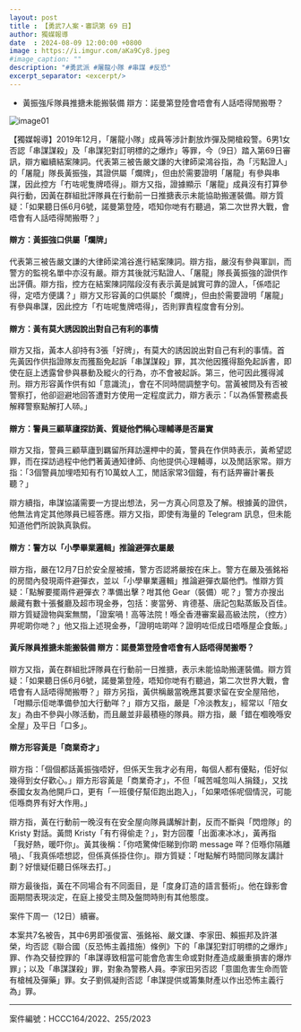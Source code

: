 ```yaml
---
layout: post
title : 【勇武7人案・審訊第 69 日】
author: 獨媒報導
date  : 2024-08-09 12:00:00 +0800
image : https://i.imgur.com/aKa9Cy8.jpeg
#image_caption: ""
description: "#勇武派 #屠龍小隊 #串謀 #反恐"
excerpt_separator: <excerpt/>
---
```


- 黃振強斥隊員推搪未能搬裝備 辯方：諾曼第登陸會唔會有人話唔得閒搬嘢？

<excerpt/>

![image01](https://i.imgur.com/SoCUnan.png)

【獨媒報導】2019年12月，「屠龍小隊」成員等涉計劃放炸彈及開槍殺警。6男1女否認「串謀謀殺」及「串謀犯對訂明標的之爆炸」等罪，今（9日）踏入第69日審訊，辯方繼續結案陳詞。代表第三被告嚴文謙的大律師梁鴻谷指，為「污點證人」的「屠龍」隊長黃振強，其證供屬「爛牌」，但由於需要證明「屠龍」有參與串謀，因此控方「冇咗呢隻牌唔得」。辯方又指，證據顯示「屠龍」成員沒有打算參與行動，因黃在群組批評隊員在行動前一日推搪表示未能協助搬運裝備。辯方質疑：「如果聽日係6月6號，諾曼第登陸，唔知你哋有冇聽過，第二次世界大戰，會唔會有人話唔得閒搬嘢？」

#### 辯方：黃振強口供屬「爛牌」

代表第三被告嚴文謙的大律師梁鴻谷進行結案陳詞。辯方指，嚴沒有參與軍訓，而警方的監視名單中亦沒有嚴。辯方其後就污點證人、「屠龍」隊長黃振強的證供作出評價。辯方指，控方在結案陳詞階段沒有表示黃是誠實可靠的證人，「係唔記得，定唔方便講？」辯方又形容黃的口供屬於「爛牌」，但由於需要證明「屠龍」有參與串謀，因此控方「冇咗呢隻牌唔得」，否則罪責程度會有分別。

#### 辯方：黃有莫大誘因說出對自己有利的事情

辯方又指，黃本人卻持有3張「好牌」，有莫大的誘因說出對自己有利的事情。首先黃因作供指證隊友而獲豁免起訴「串謀謀殺」罪，其次他因獲得豁免起訴書，即使在庭上透露曾參與暴動及縱火的行為，亦不會被起訴。第三，他可因此獲得減刑。辯方形容黃作供有如「意識流」，會在不同時間調整字句。當黃被問及有否被警察打，他卻迴避地回答遭對方使用一定程度武力，辯方表示：「以為係警務處長解釋警察點解打人𠻹。」

#### 辯方：警員三顧草廬探訪黃、質疑他們稱心理輔導是否屬實

辯方又指，警員三顧草廬到羈留所拜訪還柙中的黃，警員在作供時表示，黃希望認罪，而在探訪過程中他們著黃通知律師、向他提供心理輔導，以及閒話家常。辯方指：「3個警員加埋唔知有冇10萬蚊人工，閒話家常3個鐘，有冇話畀審計署長聽？」

辯方續指，串謀協議需要一方提出想法，另一方真心同意及了解。根據黃的證供，他無法肯定其他隊員已經答應。辯方又指，即使有海量的 Telegram 訊息，但未能知道他們所說孰真孰假。

#### 辯方：警方以「小學畢業邏輯」推論避彈衣屬嚴

辯方指，嚴在12月7日於安全屋被捕，警方否認將嚴按在床上。警方在嚴及張銘裕的房間內發現兩件避彈衣，並以「小學畢業邏輯」推論避彈衣屬他們。惟辯方質疑：「點解要擺兩件避彈衣？準備出擊？咁其他 Gear（裝備）呢？」警方亦搜出嚴藏有數十張餐廳及超市現金券，包括：麥當勞、肯德基、唐記包點蒸飯及百佳。辯方質疑證物與案無關，「證案喎！高等法院！喺全香港審案最高級法院，（控方）畀呢啲你哋？」他又指上述現金券，「證明咗啲咩？證明咗佢成日唔喺屋企食飯。」

#### 黃斥隊員推搪未能搬裝備 辯方：諾曼第登陸會唔會有人話唔得閒搬嘢？

辯方又指，黃在群組批評隊員在行動前一日推搪，表示未能協助搬運裝備。辯方質疑：「如果聽日係6月6號，諾曼第登陸，唔知你哋有冇聽過，第二次世界大戰，會唔會有人話唔得閒搬嘢？」辯方另指，黃供稱嚴當晚應其要求留在安全屋陪他，「咁顯示佢哋準備參加大行動咩？」辯方又指，嚴是「冷淡教友」，經常以「陪女友」為由不參與小隊活動，而且嚴並非最積極的隊員。辯方指，嚴「錯在嗰晚喺安全屋」及平日「口多」。

#### 辯方形容黃是「商業奇才」

辯方指：「個個都話黃振強唔好，但係天生我才必有用，每個人都有優點，佢好似幾得到女仔歡心。」辯方形容黃是「商業奇才」，不但「喊苦喊忽叫人捐錢」，又找泰國女友為他開戶口，更有「一班傻仔幫佢跑出跑入」，「如果唔係呢個情況，可能佢喺商界有好大作用。」

辯方指，黃在行動前一晚沒有在安全屋向隊員講解計劃，反而不斷與「閃燈隊」的 Kristy 對話。黃問 Kristy「有冇得偷走？」，對方回覆「出面凍冰冰」，黃再指「我好熱，暖吓你」。黃其後稱：「你唔驚俾佢睇到你啲 message 咩？佢喺你隔離喎」、「我真係唔想認，但係真係掛住你」。辯方質疑：「咁點解冇時間同隊友講計劃？好懷疑佢聽日係咪去打。」

辯方最後指，黃在不同場合有不同面目，是「度身訂造的語言藝術」。他在錄影會面期間表現淡定，在庭上接受主問及盤問時則有其他態度。

案件下周一（12日）續審。

本案共7名被告，其中6男即張俊富、張銘裕、嚴文謙、李家田、賴振邦及許湛榮，均否認《聯合國（反恐怖主義措施）條例》下的「串謀犯對訂明標的之爆炸」罪、作為交替控罪的「串謀導致相當可能會危害生命或對財產造成嚴重損害的爆炸罪」；以及「串謀謀殺」罪，對象為警務人員。李家田另否認「意圖危害生命而管有槍械及彈藥」罪。女子劉佩凝則否認「串謀提供或籌集財產以作出恐怖主義行為」罪。

---

案件編號：HCCC164/2022、255/2023
